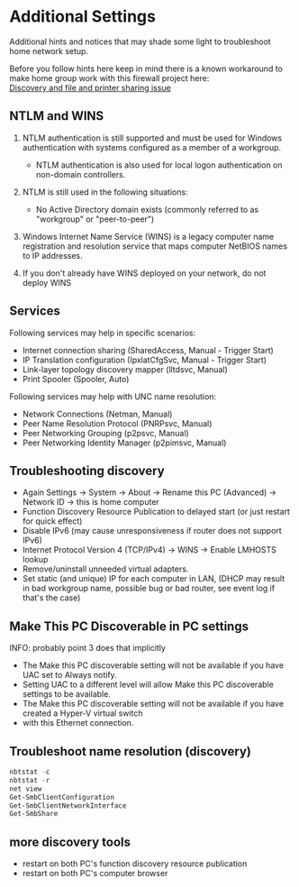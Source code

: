 
# Additional Settings

Additional hints and notices that may shade some light to troubleshoot home network setup.

Before you follow hints here keep in mind there is a known workaround to make home group work with
this firewall project here:\
[Discovery and file and printer sharing issue](https://github.com/metablaster/WindowsFirewallRuleset/blob/master/Readme/ProblematicTraffic.md#case-10-discovery-and-file-and-printer-sharing-issue-on-home-networks-workgroup)

## NTLM and WINS

1. NTLM authentication is still supported and must be used for Windows authentication with systems
   configured as a member of a workgroup.

   - NTLM authentication is also used for local logon authentication on non-domain controllers.

2. NTLM is still used in the following situations:

   - No Active Directory domain exists (commonly referred to as "workgroup" or "peer-to-peer")

3. Windows Internet Name Service (WINS) is a legacy computer name registration and resolution service
   that maps computer NetBIOS names to IP addresses.

4. If you don't already have WINS deployed on your network, do not deploy WINS

## Services

Following services may help in specific scenarios:

- Internet connection sharing (SharedAccess, Manual - Trigger Start)
- IP Translation configuration (IpxlatCfgSvc, Manual - Trigger Start)
- Link-layer topology discovery mapper (lltdsvc, Manual)
- Print Spooler (Spooler, Auto)

Following services may help with UNC name resolution:

- Network Connections (Netman, Manual)
- Peer Name Resolution Protocol (PNRPsvc, Manual)
- Peer Networking Grouping (p2psvc, Manual)
- Peer Networking Identity Manager (p2pimsvc, Manual)

## Troubleshooting discovery

- Again Settings -> System -> About -> Rename this PC (Advanced) -> Network ID -> this is home computer
- Function Discovery Resource Publication to delayed start (or just restart for quick effect)
- Disable IPv6 (may cause unresponsiveness if router does not support IPv6)
- Internet Protocol Version 4 (TCP/IPv4) -> WINS -> Enable LMHOSTS lookup
- Remove/uninstall unneeded virtual adapters.
- Set static (and unique) IP for each computer in LAN, (DHCP may result in bad workgroup name,
  possible bug or bad router, see event log if that's the case)

## Make This PC Discoverable in PC settings

INFO: probably point 3 does that implicitly

- The Make this PC discoverable setting will not be available if you have UAC set to Always notify.
- Setting UAC to a different level will allow Make this PC discoverable settings to be available.
- The Make this PC discoverable setting will not be available if you have created a Hyper-V virtual switch
- with this Ethernet connection.

## Troubleshoot name resolution (discovery)

```powershell
nbtstat -c
nbtstat -r
net view
Get-SmbClientConfiguration
Get-SmbClientNetworkInterface
Get-SmbShare
```

## more discovery tools

- restart on both PC's function discovery resource publication
- restart on both PC's computer browser
